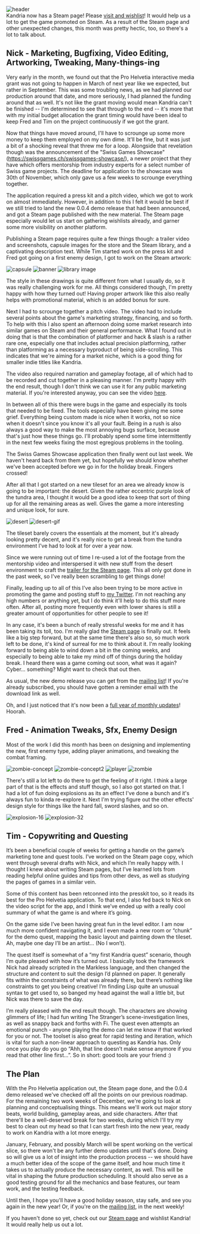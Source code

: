 ![header](https://filebox.tymoon.eu//file/TWpFME1nPT0=)  
Kandria now has a Steam page! Please [visit and wishlist](https://store.steampowered.com/app/1261430)! It would help us a lot to get the game promoted on Steam. As a result of the Steam page and other unexpected changes, this month was pretty hectic, too, so there's a lot to talk about.

## Nick - Marketing, Bugfixing, Video Editing, Artworking, Tweaking, Many-things-ing
Very early in the month, we found out that the Pro Helvetia interactive media grant was not going to happen in March of next year like we expected, but rather in September. This was some troubling news, as we had planned our production around that date, and more seriously, I had planned the funding around that as well. It's not like the grant moving would mean Kandria can't be finished -- I'm determined to see that through to the end -- it's more that with my initial budget allocation the grant timing would have been ideal to keep Fred and Tim on the project continuously if we got the grant.

Now that things have moved around, I'll have to scrounge up some more money to keep them employed on my own dime. It'll be fine, but it was just a bit of a shocking reveal that threw me for a loop. Alongside that revelation though was the announcement of the "Swiss Games Showcase"(https://swissgames.ch/swissgames-showcase/), a newer project that they have which offers mentorship from industry experts for a select number of Swiss game projects. The deadline for application to the showcase was 30th of November, which only gave us a few weeks to scrounge everything together.

The application required a press kit and a pitch video, which we got to work on almost immediately. However, in addition to this I felt it would be best if we still tried to land the new 0.0.4 demo release that had been announced, and got a Steam page published with the new material. The Steam page especially would let us start on gathering wishlists already, and garner some more visibility on another platform.

Publishing a Steam page requires quite a few things though: a trailer video and screenshots, capsule images for the store and the Steam library, and a captivating description text. While Tim started work on the press kit and Fred got going on a first enemy design, I got to work on the Steam artwork:

![capsule](https://studio.tymoon.eu/api/studio/file?id=1805)
![banner](https://studio.tymoon.eu/api/studio/file?id=1806)
![library image](https://studio.tymoon.eu/api/studio/file?id=1804)

The style in these drawings is quite different from what I usually do, so it was really challenging work for me. All things considered though, I'm pretty happy with how they turned out! Having proper artwork like this also really helps with promotional material, which is an added bonus for sure.

Next I had to scrounge together a pitch video. The video had to include several points about the game's marketing strategy, financing, and so forth. To help with this I also spent an afternoon doing some market research into similar games on Steam and their general performance. What I found out in doing that is that the combination of platformer and hack & slash is a rather rare one, especially one that includes actual precision platforming, rather than platforming as a necessary byproduct of being side-scrolling. This indicates that we're aiming for a market niche, which is a good thing for smaller indie titles like Kandria.

The video also required narration and gameplay footage, all of which had to be recorded and cut together in a pleasing manner. I'm pretty happy with the end result, though I don't think we can use it for any public marketing material. If you're interested anyway, you can see the video [here](https://www.youtube.com/watch?v=ZT4mnwyZ-_g).

In between all of this there were bugs in the game and especially its tools that needed to be fixed. The tools especially have been giving me some grief. Everything being custom made is nice when it works, not so nice when it doesn't since you know it's all your fault. Being in a rush is also always a good way to make the most annoying bugs surface, because that's just how these things go. I'll probably spend some time intermittently in the next few weeks fixing the most egregious problems in the tooling.

The Swiss Games Showcase application then finally went out last week. We haven't heard back from them yet, but hopefully we should know whether we've been accepted before we go in for the holiday break. Fingers crossed!

After all that I got started on a new tileset for an area we already know is going to be important: the desert. Given the rather eccentric purple look of the tundra area, I thought it would be a good idea to keep that sort of thing up for all the remaining areas as well. Gives the game a more interesting and unique look, for sure.

![desert](https://pbs.twimg.com/media/EoTjdQwW8AIe96S?format=png&name=large)
![desert-gif](https://filebox.tymoon.eu//file/TWpFME13PT0=)

The tileset barely covers the essentials at the moment, but it's already looking pretty decent, and it's really nice to get a break from the tundra environment I've had to look at for over a year now.

Since we were running out of time I re-used a lot of the footage from the mentorship video and interspersed it with new stuff from the desert environment to craft the [trailer for the Steam page](https://www.youtube.com/watch?v=qLGjjfNTL78). This all only got done in the past week, so I've really been scrambling to get things done!

Finally, leading up to all of this I've also been trying to be more active in promoting the game and posting stuff to [my Twitter](https://twitter.com/shinmera). I'm not reaching any high numbers or anything yet, but I do think it'll help to do this stuff more often. After all, posting more frequently even with lower shares is still a greater amount of opportunities for other people to see it!

In any case, it's been a bunch of really stressful weeks for me and it has been taking its toll, too. I'm really glad the [Steam page](https://store.steampowered.com/app/1261430) is finally out. It feels like a big step forward, but at the same time there's also so, so much work left to be done, it's kind of surreal for me to think about it. I'm really looking forward to being able to wind down a bit in the coming weeks, and especially to being able to take my mind off of things during the holiday break. I heard there was a game coming out soon, what was it again? Cyber... something? Might want to check that out then.

As usual, the new demo release you can get from the [mailing list](https://kandria.com/prototype)! If you're already subscribed, you should have gotten a reminder email with the download link as well.

Oh, and I just noticed that it's now been a [full year of monthly updates](https://reader.tymoon.eu/article/379)! Hoorah.

## Fred - Animation Tweaks, Sfx, Enemy Design
Most of the work I did this month has been on designing and implementing the new, first enemy type, adding player animations, and tweaking the combat framing.

![zombie-concept](https://filebox.tymoon.eu//file/TWpFMU1RPT0=)
![zombie-concept2](https://filebox.tymoon.eu//file/TWpFMU1nPT0=)
![player](https://filebox.tymoon.eu//file/TWpFME53PT0=)
![zombie](https://filebox.tymoon.eu//file/TWpFME9BPT0=)

There's still a lot left to do there to get the feeling of it right. I think a large part of that is the effects and stuff though, so I also got started on that. I had a lot of fun doing explosions as its an effect I've done a bunch and it's always fun to kinda re-explore it. Next I'm trying figure out the other effects' design style for things like the hard fall, sword slashes, and so on.

![explosion-16](https://filebox.tymoon.eu//file/TWpFME9RPT0=)
![explosion-32](https://filebox.tymoon.eu//file/TWpFMU1BPT0=)

## Tim - Copywriting and Questing
It’s been a beneficial couple of weeks for getting a handle on the game’s marketing tone and quest tools. I’ve worked on the Steam page copy, which went through several drafts with Nick, and which I’m really happy with. I thought I knew about writing Steam pages, but I’ve learned lots from reading helpful online guides and tips from other devs, as well as studying the pages of games in a similar vein.

Some of this content has been retconned into the presskit too, so it reads its best for the Pro Helvetia application. To that end, I also fed back to Nick on the video script for the app, and I think we’ve ended up with a really cool summary of what the game is and where it’s going.

On the game side I’ve been having great fun in the level editor. I am now much more confident navigating it, and I even made a new room or “chunk” for the demo quest, mapping the basic layout and painting down the tileset. Ah, maybe one day I’ll be an artist... (No I won’t).

The quest itself is somewhat of a “my first Kandria quest” scenario, though I’m quite pleased with how it’s turned out. I basically took the framework Nick had already scripted in the Markless language, and then changed the structure and content to suit the design I’d planned on paper. It generally fits within the constraints of what was already there, but there’s nothing like constraints to get you being creative! I’m finding Lisp quite an unusual syntax to get used to, so banged my head against the wall a little bit, but Nick was there to save the day.

I’m really pleased with the end result though. The characters are showing glimmers of life; I had fun writing The Stranger’s scene-investigation lines, as well as snappy back and forths with Fi. The quest even attempts an emotional punch - anyone playing the demo can let me know if that worked for you or not. The toolset is also great for rapid testing and iteration, which is vital for such a non-linear approach to questing as Kandria has. Only once you play do you go “Ahh, that line doesn’t make sense anymore if you read that other line first...”. So in short: good tools are your friend :)

## The Plan
With the Pro Helvetia application out, the Steam page done, and the 0.0.4 demo released we've checked off all the points on our previous roadmap. For the remaining two work weeks of December, we're going to look at planning and conceptualising things. This means we'll work out major story beats, world building, gameplay areas, and side characters. After that there'll be a well-deserved break for two weeks, during which I'll try my best to clean out my head so that I can start fresh into the new year, ready to work on Kandria with a lot more energy.

January, February, and possibly March will be spent working on the vertical slice, so there won't be any further demo updates until that's done. Doing so will give us a lot of insight into the production process -- we should have a much better idea of the scope of the game itself, and how much time it takes us to actually produce the necessary content, as well. This will be vital in shaping the future production scheduling. It should also serve as a good testing ground for all the mechanics and base features, our team work, and the testing feedback.

Until then, I hope you'll have a good holiday season, stay safe, and see you again in the new year! Or, if you're on the [mailing list](https://kandria.com/#subscribe), in the next weekly!

If you haven't done so yet, check out our [Steam page](https://store.steampowered.com/app/1261430) and wishlist Kandria! It would really help us out a lot.
